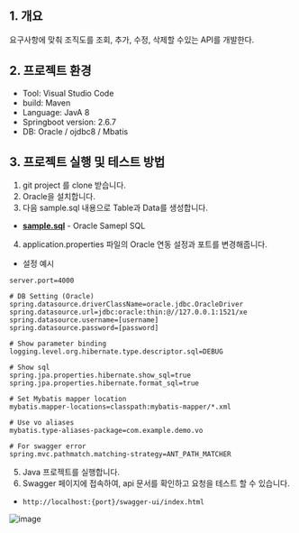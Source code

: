 ## 1. 개요

요구사항에 맞춰 조직도를 조회, 추가, 수정, 삭제할 수있는 API를 개발한다.

## 2. 프로젝트 환경

- Tool: Visual Studio Code
- build: Maven
- Language: JavA 8
- Springboot version: 2.6.7
- DB: Oracle / ojdbc8 / Mbatis 


## 3. 프로젝트 실행 및 테스트 방법

1. git project 를 clone 받습니다.
2. Oracle을 설치합니다.
3. 다음 sample.sql 내용으로 Table과 Data를 생성합니다.
- __[sample.sql](https://github.com/jyos1426/daou-exam/blob/master/sample.sql)__ - Oracle Samepl SQL
4. application.properties 파일의 Oracle 연동 설정과 포트를 변경해줍니다.
- 설정 예시
```
server.port=4000

# DB Setting (Oracle)
spring.datasource.driverClassName=oracle.jdbc.OracleDriver
spring.datasource.url=jdbc:oracle:thin:@//127.0.0.1:1521/xe
spring.datasource.username=[username]
spring.datasource.password=[password]

# Show parameter binding
logging.level.org.hibernate.type.descriptor.sql=DEBUG

# Show sql
spring.jpa.properties.hibernate.show_sql=true
spring.jpa.properties.hibernate.format_sql=true

# Set Mybatis mapper location
mybatis.mapper-locations=classpath:mybatis-mapper/*.xml

# Use vo aliases
mybatis.type-aliases-package=com.example.demo.vo

# For swagger error
spring.mvc.pathmatch.matching-strategy=ANT_PATH_MATCHER
```
5. Java 프로젝트를 실행합니다.
6. Swagger 페이지에 접속하여, api 문서를 확인하고 요청을 테스트 할 수 있습니다.

- `http://localhost:{port}/swagger-ui/index.html`

![image](https://user-images.githubusercontent.com/17894894/166136584-4efc72a8-4aee-424a-9bbe-71483de9fa7b.png)
